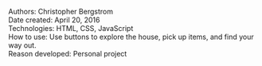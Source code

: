 Authors: Christopher Bergstrom<br>
Date created: April 20, 2016<br>
Technologies: HTML, CSS, JavaScript<br>
How to use: Use buttons to explore the house, pick up items, and find your way out.<br>
Reason developed: Personal project
